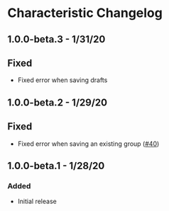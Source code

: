 # Characteristic Changelog

## 1.0.0-beta.3 - 1/31/20
## Fixed
- Fixed error when saving drafts

## 1.0.0-beta.2 - 1/29/20
## Fixed
- Fixed error when saving an existing group ([#40](https://github.com/venveo/craft-characteristic/issues/40))

## 1.0.0-beta.1 - 1/28/20
### Added
- Initial release
